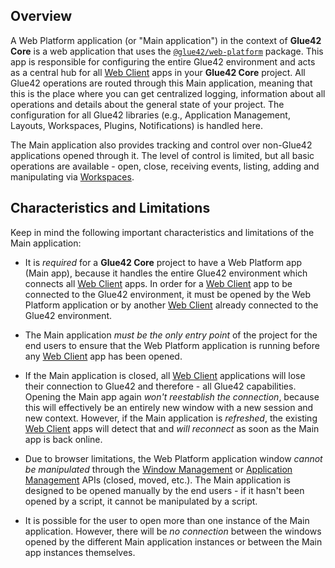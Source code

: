 ## Overview

A Web Platform application (or "Main application") in the context of **Glue42 Core** is a web application that uses the [`@glue42/web-platform`](https://www.npmjs.com/package/@glue42/web-platform) package. This app is responsible for configuring the entire Glue42 environment and acts as a central hub for all [Web Client](../../web-client/overview/index.html) apps in your **Glue42 Core** project. All Glue42 operations are routed through this Main application, meaning that this is the place where you can get centralized logging, information about all operations and details about the general state of your project. The configuration for all Glue42 libraries (e.g., Application Management, Layouts, Workspaces, Plugins, Notifications) is handled here.

The Main application also provides tracking and control over non-Glue42 applications opened through it. The level of control is limited, but all basic operations are available - open, close, receiving events, listing, adding and manipulating via [Workspaces](../../../../capabilities/windows/workspaces/index.html).

## Characteristics and Limitations

Keep in mind the following important characteristics and limitations of the Main application:

- It is *required* for a **Glue42 Core** project to have a Web Platform app (Main app), because it handles the entire Glue42 environment which connects all [Web Client](../../web-client/overview/index.html) apps. In order for a [Web Client](../../web-client/overview/index.html) app to be connected to the Glue42 environment, it must be opened by the Web Platform application or by another [Web Client](../../web-client/overview/index.html) already connected to the Glue42 environment.

- The Main application *must be the only entry point* of the project for the end users to ensure that the Web Platform application is running before any [Web Client](../../web-client/overview/index.html) app has been opened.

- If the Main application is closed, all [Web Client](../../web-client/overview/index.html) applications will lose their connection to Glue42 and therefore - all Glue42 capabilities. Opening the Main app again *won't reestablish the connection*, because this will effectively be an entirely new window with a new session and new context. However, if the Main application is *refreshed*, the existing [Web Client](../../web-client/overview/index.html) apps will detect that and *will reconnect* as soon as the Main app is back online.

- Due to browser limitations, the Web Platform application window *cannot be manipulated* through the [Window Management](../../../../capabilities/windows/window-management/index.html) or [Application Management](../../../../capabilities/application-management/index.html) APIs (closed, moved, etc.). The Main application is designed to be opened manually by the end users - if it hasn't been opened by a script, it cannot be manipulated by a script.

- It is possible for the user to open more than one instance of the Main application. However, there will be *no connection* between the windows opened by the different Main application instances or between the Main app instances themselves.